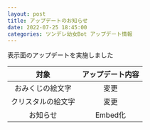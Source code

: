 ```yaml
---
layout: post
title: アップデートのお知らせ
date: 2022-07-25 18:45:00
categories: ツンデレ幼女Bot アップデート情報
---
```

表示面のアップデートを実施しました<br>

|対象|アップデート内容|
|:-:|:-:|
|おみくじの絵文字|変更|
|クリスタルの絵文字|変更|
|お知らせ|Embed化|